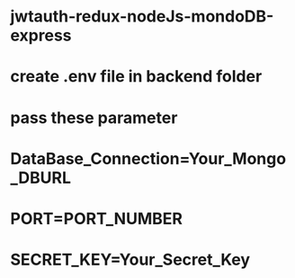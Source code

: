 # jwtauth-redux-nodeJs-mondoDB-express

# create .env file in backend folder


# pass these parameter
# DataBase_Connection=Your_Mongo_DBURL
# PORT=PORT_NUMBER
# SECRET_KEY=Your_Secret_Key

